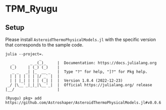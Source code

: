 # TPM_Ryugu

## Setup

Please install `AsteroidThermoPhysicalModels.jl` with the specific version that corresponds to the sample code.

```
julia --project=.
               _
   _       _ _(_)_     |  Documentation: https://docs.julialang.org
  (_)     | (_) (_)    |
   _ _   _| |_  __ _   |  Type "?" for help, "]?" for Pkg help.
  | | | | | | |/ _` |  |
  | | |_| | | | (_| |  |  Version 1.8.4 (2022-12-23)
 _/ |\__'_|_|_|\__'_|  |  Official https://julialang.org/ release
|__/                   |

(Ryugu) pkg> add https://github.com/Astroshaper/AsteroidThermoPhysicalModels.jl#v0.0.6
```
